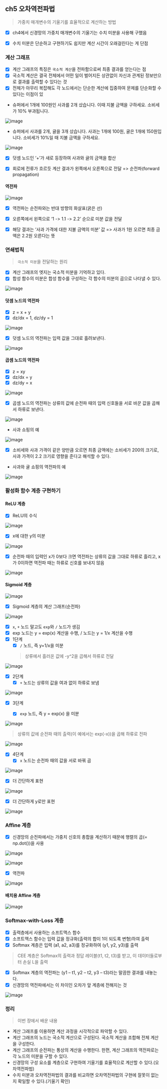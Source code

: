 ## ch5 오차역전파법
> 가중치 매개변수의 기울기를 효율적으로 계산하는 방법

- [x] ch4에서 신경망의 가중치 매개변수의 기울기는 수치 미분을 사용해 구했음
- [x] 수치 미분은 단순하고 구현하기도 쉽지만 계산 시간이 오래걸린다는 게 단점 


### 계산 그래프

- [x] 계산 그래프의 특징은 `국소적 계산`을 전파함으로써 최종 결과를 얻는다는 점
- [x] 국소적 계산은 결국 전체에서 어떤 일이 벌어지든 상관없이 자신과 관계된 정보만으로 결과를 출력할 수 있다는 것  
- [x] 전체가 아무리 복잡해도 각 노드에서는 단순한 계산에 집중하여 문제를 단순화할 수 있다는 이점이 있 
- 슈퍼에서 1개에 100원인 사과를 2개 샀습니다. 이때 지불 금액을 구하세요. 소비세가 10% 부과됩니다.

![image](https://user-images.githubusercontent.com/83503188/161944024-1b9cffd5-8a62-4963-8c3c-802aeca4dc1c.png)

- 슈퍼에서 사과를 2개, 귤을 3개 샀습니다. 사과는 1개에 100원, 귤은 1개에 150원입니다. 소비세가 10%일 때 지불 금액을 구하세요.

![image](https://user-images.githubusercontent.com/83503188/161944032-0700a50a-fd6f-4f1e-ab91-ce1961aa8e81.png)
- [x] 덧셈 노드인 ‘+’가 새로 등장하여 사과와 귤의 금액을 합산
- [x] 회로에 전류가 흐르듯 계산 결과가 왼쪽에서 오른쪽으로 전달 => 순전파(forward propagation)



#### 역전파

![image](https://user-images.githubusercontent.com/83503188/161944039-fc9c7538-2fad-427b-84bf-29db871621b1.png)

- [x] 역전파는 순전파와는 반대 방향의 화살표(굵은 선)
- [x] 오른쪽에서 왼쪽으로 ‘1 -> 1.1 -> 2.2’ 순으로 미분 값을 전달
- [x] 해당 결과는 ‘사과 가격에 대한 지불 금액의 미분’ 값 => 사과가 1원 오르면 최종 금액은 2.2원 오른다는 뜻


### 연쇄법칙
> `극소적 미분`을 전달하는 원리

- [x] 계산 그래프의 엣지는 국소적 미분을 기억하고 있다.
- [x] 합성 함수의 미분은 합성 함수를 구성하는 각 함수의 미분의 곱으로 나타낼 수 있다.

![image](https://user-images.githubusercontent.com/83503188/161944047-5e02f98e-e7a2-4109-b39c-ca0135ce2fc3.png)


#### 덧셈 노드의 역전파
- [x] z = x + y
- [x] dz/dx = 1, dz/dy = 1

![image](https://user-images.githubusercontent.com/83503188/161944060-4b06feb6-4bce-4d95-ae00-c1af08aa4381.png)



- [x] 덧셈 노드의 역전파는 입력 값을 그대로 흘려보낸다.

![image](https://user-images.githubusercontent.com/83503188/161944070-54fe7d31-57e8-4885-ae58-ceb6e00301ca.png)



#### 곱셈 노드의 역전파
- [x] z = xy
- [x] dz/dx = y
- [x] dz/dy = x

![image](https://user-images.githubusercontent.com/83503188/161944085-2ccc0493-cccb-4aa7-b184-540ecaa1071c.png)



- [x] 곱셈 노드의 역전파는 상류의 값에 순전파 때의 입력 신호들을 서로 바꾼 값을 곱해서 하류로 보낸다.

![image](https://user-images.githubusercontent.com/83503188/161944092-3e47b86f-dec7-4a75-8439-a98bb1587681.png)


- 사과 쇼핑의 예

![image](https://user-images.githubusercontent.com/83503188/161944109-da5df4e4-8e2c-4585-9c5c-d538b203f096.png)


- [x] 소비세와 사과 가격이 같은 양만큼 오르면 최종 금액에는 소비세가 200의 크기로, 사과 가격이 2.2 크기로 영향을 준다고 해석할 수 있다.
- 사과와 귤 쇼핑의 역전파의 예

![image](https://user-images.githubusercontent.com/83503188/161944126-4fabfcbb-5514-4f41-ba83-2320e7889ec8.png)


### 활성화 함수 계층 구현하기

#### ReLU 계층
- [x] ReLU의 수식

![image](https://user-images.githubusercontent.com/83503188/161946201-d787a3bc-24d1-4b4b-b68b-967f9b7dc05f.png)


- [x] x에 대한 y의 미분

![image](https://user-images.githubusercontent.com/83503188/161946227-4c8a77b1-76eb-494a-836e-5fd74b880476.png)


- [x] 순전파 때의 입력인 x가 0보다 크면 역전파는 상류의 값을 그대로 하류로 흘리고, x가 0이하면 역전파 때는 하류로 신호를 보내지 않음

![image](https://user-images.githubusercontent.com/83503188/161944137-2b8ed6e1-265c-48c4-b6a3-a03f7fd61e21.png)


#### Sigmoid 계층

![image](https://user-images.githubusercontent.com/83503188/161946790-defae857-98d1-4de2-b5f0-051ff4fc672f.png)


- [x] Sigmoid 계층의 계산 그래프(순전파)

![image](https://user-images.githubusercontent.com/83503188/161944145-b9d0ebca-f92c-451d-9e7c-b886d67a8a1e.png)



- [x] `x`, `+` 노드 말고도 `exp`와 `/` 노드가 생김
- [x] exp 노드는 y = exp(x) 계산을 수행, / 노드는 y = 1/x 계산을 수행
- [x] 1단계 
  - [x] `/` 노드, 즉 y=1/x을 미분
  > 상류에서 흘러온 값에 -y^2을 곱해서 하류로 전달

![image](https://user-images.githubusercontent.com/83503188/161944158-9893f3f4-6826-4ce3-b336-757e81254d8a.png)



- [x] 2단계
  - [x] `+` 노드는 상류의 값을 여과 없이 하류로 보냄

![image](https://user-images.githubusercontent.com/83503188/161944170-384738c4-6ab0-4e4e-91c8-169398c2d491.png)


- [x] 3단계	
  - [x] `exp` 노드, 즉 y = exp(x) 을 미분



![image](https://user-images.githubusercontent.com/83503188/161946604-b726ffe3-4080-4725-b00d-b289137d6f50.png)
  > 상류의 값에 순전파 때의 출력(이 예에서는 exp(-x))을 곱해 하류로 전파

![image](https://user-images.githubusercontent.com/83503188/161944181-5c58c9b1-c1f0-4840-b42b-e41edfca2f39.png)






- [x] 4단계
  - [x] `x` 노드는 순전파 때의 값을 서로 바꿔 곱

![image](https://user-images.githubusercontent.com/83503188/161944190-6cef18c5-29bd-483a-864b-34804fba10c5.png)



- [x] 더 간단하게 표현

![image](https://user-images.githubusercontent.com/83503188/161944203-955bf604-8333-4015-82a1-d76e5f9627c0.png)




- [x] 더 간단하게 y로만 표현

![image](https://user-images.githubusercontent.com/83503188/161946936-c5f776bb-b7a9-4b2a-b035-bb1ad2158d87.png)



### Affine 계층
- [x] 신경망의 순전파에서는 가중치 신호의 총합을 계산하기 때문에 행렬의 곱(= np.dot())을 사용

![image](https://user-images.githubusercontent.com/83503188/161947076-9e72e2de-0201-433f-b04d-00c504daafd2.png)

![image](https://user-images.githubusercontent.com/83503188/161944226-8528589e-e06e-4a63-8f0c-232c95a3abce.png)



- [x] 역전파

![image](https://user-images.githubusercontent.com/83503188/161944238-ba574594-6177-4c1d-86ca-50d7c349b516.png)


#### 배치용 Affine 계층

![image](https://user-images.githubusercontent.com/83503188/161947203-b02f34ca-55eb-4403-9eec-cedc5f0ed348.png)


### Softmax-with-Loss 계층
- [x] 출력층에서 사용하는 소프트맥스 함수
- [x] 소프트맥스 함수는 입력 값을 정규화(출력의 합이 1이 되도록 변형)하여 출력
- [x] Softmax 계층은 입력 (a1, a2, a3)를 정규화하여 (y1, y2, y3)를 출력
> CEE 계층은 Softmax의 출력과 정답 레이블(t1, t2, t3)를 받고, 이 데이터들로부터 손실 L을 출력
- [x] Softmax 계층의 역전파는 (y1 – t1, y2 – t2, y3 – t3)라는 말끔한 결과를 내놓는다.
- [x] 신경망의 역전파에서는 이 차이인 오차가 앞 계층에 전해지는 것

![image](https://user-images.githubusercontent.com/83503188/161944256-db7ca4ef-aac5-4a43-a09f-1ab8c42e06f0.png)


### 정리
> 이번 장에서 배운 내용
- 계산 그래프를 이용하면 계산 과정을 시각적으로 파악할 수 있다.
- 계산 그래프의 노드는 국소적 계산으로 구성된다. 국소적 계산을 조합해 전체 계산을 구성한다.
- 계산 그래프의 순전파는 통상의 계산을 수행한다. 한편, 계산 그래프의 역전파로는 각 노드의 미분을 구할 수 있다.
- 신경망의 구성 요소를 계층으로 구현하여 기울기를 효율적으로 계산할 수 있다.(오차역전파법)
- 수치 미분과 오차역전파법의 결과를 비교하면 오차역전파법의 구현에 잘못이 없는지 확일할 수 있다.(기울기 확인) 

